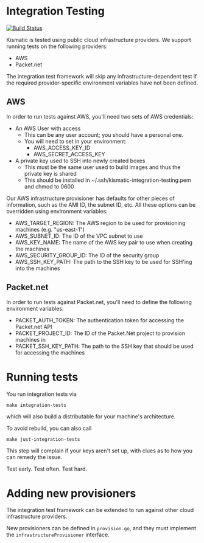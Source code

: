 # Integration Testing
[![Build Status](https://snap-ci.com/On8xdVQV0xY5VXICf0Fx0Vq7fVMDUAfU6JFc8Wtt94A/build_image)](https://snap-ci.com/apprenda/kismatic/branch/master)

Kismatic is tested using public cloud infrastructure providers. We support running tests
on the following providers:
- AWS
- Packet.net

The integration test framework will skip any infrastructure-dependent test if the
required provider-specific environment variables have not been defined.

## AWS
In order to run tests against AWS, you'll need two sets of AWS credentials:
 - An AWS User with access
    - This can be any user account; you should have a personal one.
    - You will need to set in your environment:
        - AWS_ACCESS_KEY_ID
        - AWS_SECRET_ACCESS_KEY
 - A private key used to SSH into newly created boxes
    - This must be the same user used to build images and thus the private key is shared
    - This should be installed in ~/.ssh/kismatic-integration-testing.pem and chmod to 0600

Our AWS infrastructure provisioner has defaults for other pieces of information, such as
the AMI ID, the subnet ID, etc. All these options can be overridden using environment variables:
- AWS_TARGET_REGION: The AWS region to be used for provisioning machines (e.g. "us-east-1")
- AWS_SUBNET_ID: The ID of the VPC subnet to use
- AWS_KEY_NAME: The name of the AWS key pair to use when creating the machines
- AWS_SECURITY_GROUP_ID: The ID of the security group
- AWS_SSH_KEY_PATH: The path to the SSH key to be used for SSH'ing into the machines

## Packet.net
In order to run tests against Packet.net, you'll need to define the following environment variables:
- PACKET_AUTH_TOKEN: The authentication token for accessing the Packet.net API
- PACKET_PROJECT_ID: The ID of the Packet.Net project to provision machines in
- PACKET_SSH_KEY_PATH: The path to the SSH key that should be used for accessing the machines

# Running tests

 You run integration tests via

 ```make integration-tests```

 which will also build a distributable for your machine's architecture.

 To avoid rebuild, you can also call

 ```make just-integration-tests```

 This step will complain if your keys aren't set up, with clues as to how you can remedy the issue.

 Test early. Test often. Test hard.

# Adding new provisioners
The integration test framework can be extended to run against other cloud infrastructure providers.

New provisioners can be defined in `provision.go`, and they must implement the `infrastructureProvisioner`
interface.
